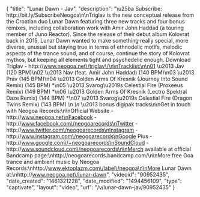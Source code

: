 {
    "title": "Lunar Dawn - Jav",
    "description": "\u25ba Subscribe: http:\/\/bit.ly\/SubscribeNeogoa\n\nTriglav is the new conceptual release from the Croatian duo Lunar Dawn featuring three new tracks and four bonus remixes, including collaboration work with Amir John Haddad (a touring member of Juno Reactor). Since the release of their debut album Kolovrat back in 2015, Lunar Dawn wanted to make something really special, more diverse, unusual but staying true in terms of ethnodelic motifs, melodic aspects of the trance sound, and of course, continue the story of Kolovrat mythos, but keeping all elements tight and psychedelic enough. Download Triglav - http:\/\/www.neogoa.net\/triglav\/\n\nTracklist:\n\n01 \u2013 Jav (120 BPM)\n02 \u2013 Nav (feat. Amir John Haddad) (140 BPM)\n03 \u2013 Prav (145 BPM)\n04 \u2013 Golden Arms Of Kresnik (Journey Into Sound Remix) (145 BPM) *\n05 \u2013 Svarog\u2019s Celestial Fire (Proxeeus Remix) (149 BPM) *\n06 \u2013 Golden Arms Of Kresnik (Lectro Spektral Daze Remix) (144 BPM) *\n07 \u2013 Svarog\u2019s Celestial Fire (Dragon Twins Remix) (143 BPM) *\n \n* \u2013 bonus digipak tracks\n\nGet in touch with Neogoa Records:\n\nOfficial Website - http:\/\/www.neogoa.net\nFacebook - http:\/\/www.facebook.com\/neogoarecords\nTwitter - http:\/\/www.twitter.com\/neogoarecords\nInstagram - http:\/\/www.instagram.com\/neogoarecords\nGoogle Plus - http:\/\/www.google.com\/+neogoarecords\nSoundCloud - http:\/\/www.soundcloud.com\/neogoarecords\n\nMerch available at official Bandcamp page:\nhttp:\/\/neogoarecords.bandcamp.com\/\n\nMore free Goa trance and ambient music by Neogoa Records:\nhttp:\/\/www.ektoplazm.com\/label\/neogoa\n\nMore Lunar Dawn at:\nhttp:\/\/www.neogoa.net\/lunar-dawn",
    "videoid": "90952435",
    "date_created": "1461321228",
    "date_modified": "1494456109",
    "type": "captivate",
    "layout": "video",
    "url": "\/v\/lunar-dawn-jav\/90952435"
}